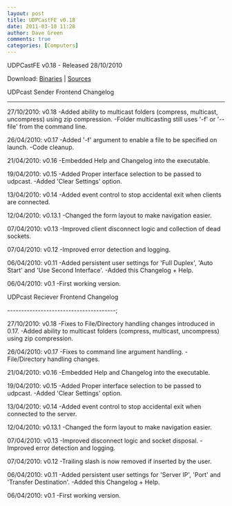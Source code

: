 ```yaml
---
layout: post
title: UDPCastFE v0.18
date: 2011-03-18 11:28
author: Dave Green
comments: true
categories: [Computers]
---
```

UDPCastFE v0.18 - Released 28/10/2010

Download: [Binaries](http://tookitaway.co.uk/wp-content/uploads/2011/03/UDPCastFE0.18-bin.zip) | [Sources](http://tookitaway.co.uk/wp-content/uploads/2011/03/UDPCastFE0.18-src.zip)

UDPcast Sender Frontend Changelog

---------------------------------
27/10/2010: v0.18
-Added ability to multicast folders (compress, multicast, uncompress) using zip compression.
-Folder multicasting still uses '-f' or '--file' from the command line.

26/04/2010: v0.17
-Added '-f' argument to enable a file to be specified on launch.
-Code cleanup.

21/04/2010: v0.16
-Embedded Help and Changelog into the executable.

19/04/2010: v0.15
-Added Proper interface selection to be passed to udpcast.
-Added 'Clear Settings' option.

13/04/2010: v0.14
-Added event control to stop accidental exit when clients are connected.

12/04/2010: v0.13.1
-Changed the form layout to make navigation easier.

07/04/2010: v0.13
-Improved client disconnect logic and collection of dead sockets.

07/04/2010: v0.12
-Improved error detection and logging.

06/04/2010: v0.11
-Added persistent user settings for 'Full Duplex', 'Auto Start' and 'Use Second Interface'.
-Added this Changelog + Help.

06/04/2010: v0.1
-First working version.

UDPcast Reciever Frontend Changelog

---------------------------------------;

27/10/2010: v0.18
-Fixes to File/Directory handling changes introduced in 0.17.
-Added ability to multicast folders (compress, multicast, uncompress) using zip compression.

26/04/2010: v0.17
-Fixes to command line argument handling.
-File/Directory handling changes.

21/04/2010: v0.16
-Embedded Help and Changelog into the executable.

19/04/2010: v0.15
-Added Proper interface selection to be passed to udpcast.
-Added 'Clear Settings' option.

13/04/2010: v0.14
-Added event control to stop accidental exit when connected to the server.

12/04/2010: v0.13.1
-Changed the form layout to make navigation easier.

07/04/2010: v0.13
-Improved disconnect logic and socket disposal.
-Improved error detection and logging.

07/04/2010: v0.12
-Trailing slash is now removed if inserted by the user.

06/04/2010: v0.11
-Added persistent user settings for 'Server IP', 'Port' and 'Transfer Destination'.
-Added this Changelog + Help.

06/04/2010: v0.1
-First working version.
